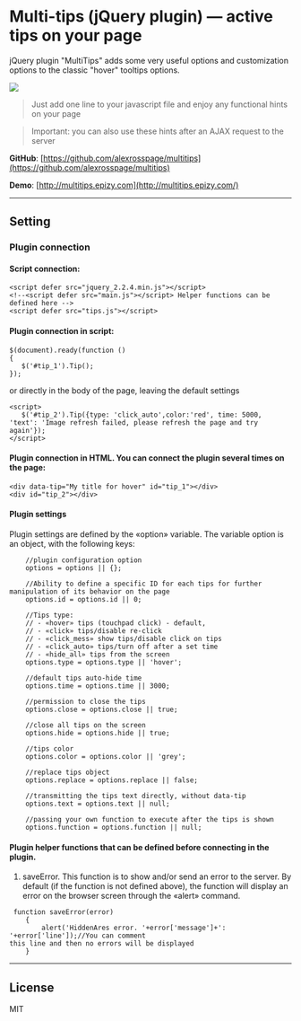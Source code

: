# Multi-tips (jQuery plugin) — active tips on your page
jQuery plugin "MultiTips" adds some very useful options and customization options to the classic "hover" tooltips options.

![](https://github.com/alexrosspage/multitips/blob/main/TIPS_B.png)

> Just add one line to your javascript file and enjoy any functional hints on your page

> Important: you can also use these hints after an AJAX request to the server

**GitHub**: [https://github.com/alexrosspage/multitips](https://github.com/alexrosspage/multitips)

**Demo**: [http://multitips.epizy.com](http://multitips.epizy.com/)

***
## Setting
### Plugin connection
#### Script connection:
```
<script defer src="jquery_2.2.4.min.js"></script>
<!--<script defer src="main.js"></script> Helper functions can be defined here -->
<script defer src="tips.js"></script>
```
#### Plugin connection in script:
```
$(document).ready(function ()
{
   $('#tip_1').Tip();
});
```
or directly in the body of the page, leaving the default settings
```
<script>
   $('#tip_2').Tip({type: 'click_auto',color:'red', time: 5000, 'text': 'Image refresh failed, please refresh the page and try again'});
</script>
```
#### Plugin connection in HTML. You can connect the plugin several times on the page:
```
<div data-tip="My title for hover" id="tip_1"></div>
<div id="tip_2"></div>

```
#### Plugin settings
Plugin settings are defined by the «option» variable. The variable option is an object, with the following keys:
```
    //plugin configuration option
    options = options || {};

    //Ability to define a specific ID for each tips for further manipulation of its behavior on the page
    options.id = options.id || 0;
    
    //Tips type:
    // - «hover» tips (touchpad click) - default,
    // - «click» tips/disable re-click
    // - «click_mess» show tips/disable click on tips
    // - «click_auto» tips/turn off after a set time
    // - «hide_all» tips from the screen
    options.type = options.type || 'hover';

    //default tips auto-hide time
    options.time = options.time || 3000;

    //permission to close the tips
    options.close = options.close || true;

    //close all tips on the screen
    options.hide = options.hide || true;

    //tips color
    options.color = options.color || 'grey';

    //replace tips object
    options.replace = options.replace || false;

    //transmitting the tips text directly, without data-tip
    options.text = options.text || null;

    //passing your own function to execute after the tips is shown
    options.function = options.function || null;
```
#### Plugin helper functions that can be defined before connecting in the plugin.
1. saveError. 
This function is to show and/or send an error to the server. By default (if the function is not defined above), the function will display an error on the browser screen through the «alert» command.
```
 function saveError(error)
    {
        alert('HiddenAres error. '+error['message']+': '+error['line']);//You can comment
this line and then no errors will be displayed
    }
   ```
***
## License
MIT

